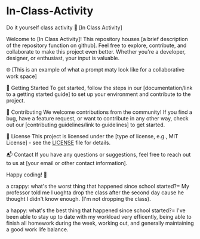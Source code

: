 # In-Class-Activity
Do it yourself class activity
🚀 [In Class Activity]

Welcome to [In Class Activity]! This repository houses [a brief description of the repository function on github]. Feel free to explore, contribute, and collaborate to make this project even better. Whether you're a developer, designer, or enthusiast, your input is valuable.

🌐 [This is an example of what a prompt maty look like for a collaborative work space]

🔧 Getting Started
To get started, follow the steps in our [documentation/link to a getting started guide] to set up your environment and contribute to the project.

🤝 Contributing
We welcome contributions from the community! If you find a bug, have a feature request, or want to contribute in any other way, check out our [contributing guidelines/link to guidelines] to get started.

📝 License
This project is licensed under the [type of license, e.g., MIT License] - see the [LICENSE](LICENSE) file for details.

📬 Contact
If you have any questions or suggestions, feel free to reach out to us at [your email or other contact information].

Happy coding! 🚀

a crappy: what's the worst thing that happened since school started?= My professor told me I uoghta drop the class after the second day cause he thought I didn't know enough. (I'm not dropping the class).

a happy: what's the best thing that happened since school started?= I've been able to stay up to date with my workload very efficently, being able to finish all homework during the week, working out, and generally maintaining a good work life balance.
